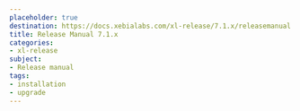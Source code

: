 ```yaml
---
placeholder: true
destination: https://docs.xebialabs.com/xl-release/7.1.x/releasemanual.html
title: Release Manual 7.1.x
categories:
- xl-release
subject:
- Release manual
tags:
- installation
- upgrade
---
```

